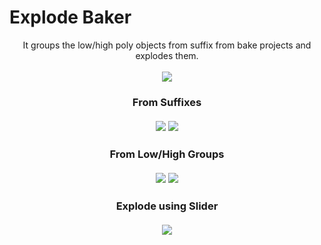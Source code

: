 # Explode Baker


<div align="center">
  <a>It groups the low/high poly objects from suffix from bake projects and explodes them.</>
  <br/>
  <br/>
  <img src="https://user-images.githubusercontent.com/6236606/223407556-38dbdad8-9fed-4d81-ae47-403db2903c6d.png"/>

  <h3> From Suffixes</>
  <br/>
  <br/>
  <img src="https://user-images.githubusercontent.com/6236606/223406846-553f75fe-62ef-4996-821d-37bff04bf29c.png"/>
  <img src="https://user-images.githubusercontent.com/6236606/223406062-fb7df587-3edb-4366-9d65-d2d03f0d37ff.png"/>
  <br/>
  
  <h3> From Low/High Groups</>
  <br/>
  <br/>
  
  <img src="https://user-images.githubusercontent.com/6236606/223406843-7359f461-9e90-436a-949f-2641e15873e4.png"/>
  
  <img src="https://user-images.githubusercontent.com/6236606/223406066-ab8a9985-6e3a-4436-b01e-86d3af2e39b5.png"/>
  
  <h3> Explode using Slider </>
  <br/>
  <br/>
  <img src="https://user-images.githubusercontent.com/6236606/223407969-2889d52e-2ef1-4d36-9d36-29594e53906f.png"/>
</div>

